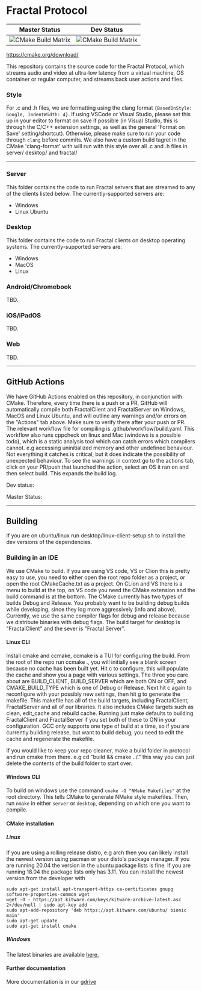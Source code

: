 # Fractal Protocol

|Master Status|Dev Status|
|:--:|:--:|
|![CMake Build Matrix](https://github.com/fractalcomputers/protocol/workflows/CMake%20Build%20Matrix/badge.svg?branch=master)|![CMake Build Matrix](https://github.com/fractalcomputers/protocol/workflows/CMake%20Build%20Matrix/badge.svg?branch=dev)|










https://cmake.org/download/



This repository contains the source code for the Fractal Protocol, which streams audio and video at ultra-low latency from a virtual machine, OS container or regular computer, and streams back user actions and files.

### Style

For .c and .h files, we are formatting using the clang format `{BasedOnStyle: Google, IndentWidth: 4}`. If using VSCode or Visual Studio, please set this up in your editor to format on save if possible (in Visual Studio, this is through the C/C++ extension settings, as well as the general 'Format on Save' setting/shortcut). Otherwise, please make sure to run your code through `clang` before commits.
We also have a custom build tagret in the CMake 'clang-format' with will run with this style over all .c and .h files in server/ desktop/ and fractal/

------------

### Server

This folder contains the code to run Fractal servers that are streamed to any of the clients listed below. The currently-supported servers are:

-   Windows
-   Linux Ubuntu

### Desktop

This folder contains the code to run Fractal clients on desktop operating systems. The currently-supported servers are:

-   Windows
-   MacOS
-   Linux

### Android/Chromebook

TBD.

### iOS/iPadOS

TBD.

### Web

TBD.
 
 ------------
 ## GitHub Actions
 
 We have GitHub Actions enabled on this repository, in conjunction with CMake. Therefore, every time there is a push or a PR, GitHub will automatically compile both FractalClient and FractalServer on Windows, MacOS and Linux Ubuntu, and will outline any warnings and/or errors on the "Actions" tab above. Make sure to verify there after your push or PR. The relevant workflow file for compiling is .github/workflow/build.yaml.
 This workflow also runs cppcheck on linux and Mac (windows is a possible todo), which is a static analysis tool which can catch errors which compilers cannot. e.g accessing uninitialized memory and other undefined behaviour. Not everything it catches is critical, but it does indicate the possibility of unexpected behaviour. 
 To see the warnings in context go to the actions tab, click on your PR/push that launched the action, select an OS it ran on and then select build. This expands the build log. 
 
 Dev status: 
 
 Master Status: 
 
  ------------

 ## Building
 If you are on ubuntu/linux run desktop/linux-client-setup.sh to install the dev versions of the dependencies. 
 ### Building in an IDE
 We use CMake to build. If you are using VS code, VS or Clion this is pretty easy to use, 
 you need to either open the root repo folder as a project, or open the root CMakeCache.txt
 as a project. On CLion and VS there is a menu to build at the top, on VS code you need the 
 CMake extension and the build command is at the bottom. The CMake currently has two types of builds
 Debug and Release. You probably want to be building debug builds while developing, since they log more
 aggressively (info and above). Currently, we use the same compiler flags for debug and release because we 
  distribute binaries with debug flags. The build target for desktop is "FractalClient" and the sever is "Fractal Server".
 
 
 #### Linux CLI
 Install cmake and ccmake, ccmake is a TUI for configuring the build. 
 From the root of the repo run ccmake ., you will initially see a blank screen because no cache has been built yet.
 Hit c to configure, this will populate the cache and show you a page with various settings. The three you care about 
 are BUILD_CLIENT, BUILD_SERVER which are both ON or OFF, and CMAKE_BUILD_TYPE which is one of Debug or Release.
 Next hit c again to reconfigure with your possibly new settings, then hit g to generate the makefile. This makefile has all of the build targets,
 including FractalClient, FractalServer and all of our libraries. It also includes CMake targets such as clean, edit_cache and rebuild cache.
 Running just make defaults to building FractalClient and FractalServer if you set both of these to ON in your configuration.
 GCC only supports one type of build at a time, so if you are currently building release, but want to build debug, you need to edit the cache and regenerate the makefile.  
 
 If you would like to keep your repo cleaner, make a build folder in protocol and run cmake from there. e.g cd "build && 
 cmake ../." this way you can just delete the contents of the build folder to start over. 
 
 #### Windows CLI
To build on windows use the command `cmake -G "NMake Makefiles"` at the root directory. This tells CMake to generate 
NMake style makefiles. Then, run `nmake` in either `server` or `desktop`, depending on which one you want to compile.

#### CMake installation 
##### Linux
If you are using a rolling release distro, e.g arch then you can likely install the newest version using pacman or your 
disto's package manager. 
If you are running 20.04 the version in the ubuntu package lists is fine. 
If you are running 18.04 the package lists only has 3.11.  You can install the newest version from the developer with 
```
sudo apt-get install apt-transport-https ca-certificates gnupg software-properties-common wget
wget -O - https://apt.kitware.com/keys/kitware-archive-latest.asc 2>/dev/null | sudo apt-key add -
sudo apt-add-repository 'deb https://apt.kitware.com/ubuntu/ bionic main'
sudo apt-get update
sudo apt-get install cmake
```
##### Windows
The latest binaries are available [here.](https://cmake.org/download/) 
#### Further documentation
More documentation is in our [gdrive](https://docs.google.com/document/d/1T9Lc3HVoqhqSjdUbiaFaQU71oV1VH25iFGDNvAYjtOs/edit?usp=sharing)
